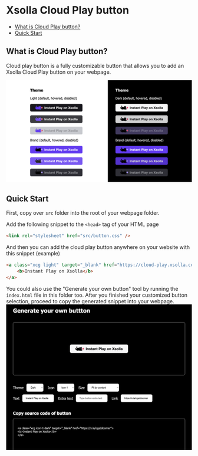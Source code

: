 # Xsolla Cloud Play button

- [What is Cloud Play button?](#what-is-pay-station-sdk)
- [Quick Start](#quick-start)

## What is Cloud Play button?
Cloud play button is a fully customizable button that allows you to add an Xsolla Cloud Play button on your webpage.

![Cloud play button screenshot](./screenshot-01.png 'Cloud play button')


## Quick Start
First, copy over ```src``` folder into the root of your webpage folder.

Add the following snippet to the ```<head>``` tag of your HTML page
```html
<link rel="stylesheet" href="src/button.css" />
```

And then you can add the cloud play button anywhere on your website with this snippet (example)
```html
<a class="xcg light" target="_blank" href="https://cloud-play.xsolla.com/cgs/doomer">
    <b>Instant Play on Xsolla</b>
</a>
```

You could also use the "Generate your own button" tool by running the ```index.html``` file in this folder too. After you finished your customized button selection, proceed to copy the generated snippet into your webpage.
![Generate your own button screenshot](./screenshot-02.png 'Generate your own button')


